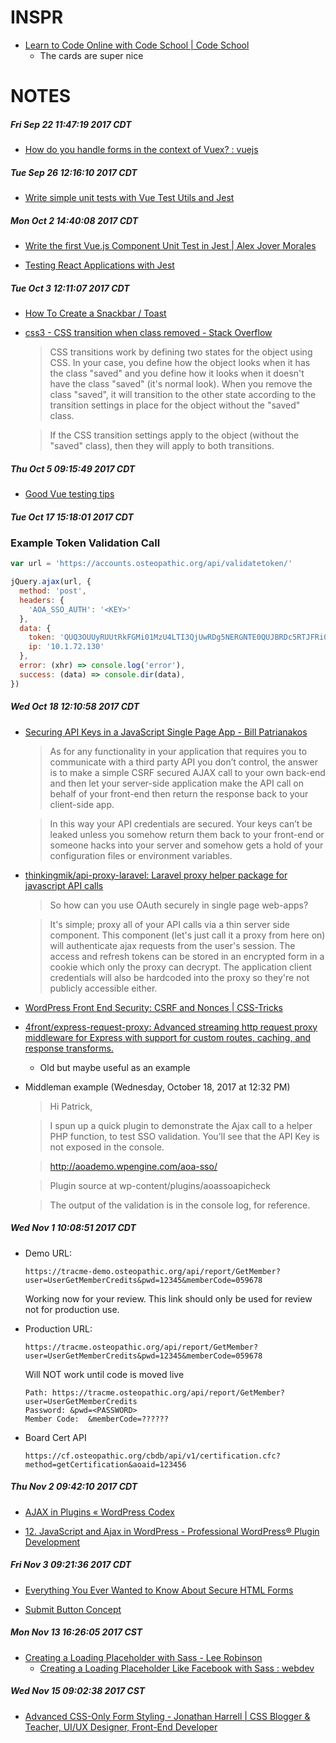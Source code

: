 # INSPR
* [Learn to Code Online with Code School | Code School](https://www.codeschool.com/)
    * The cards are super nice

# NOTES
##### Fri Sep 22 11:47:19 2017 CDT
* [How do you handle forms in the context of Vuex? : vuejs](https://www.reddit.com/r/vuejs/comments/5lbw9b/how_do_you_handle_forms_in_the_context_of_vuex/)

##### Tue Sep 26 12:16:10 2017 CDT
* [Write simple unit tests with Vue Test Utils and Jest](https://medium.com/@edward.yerburgh/simple-unit-tests-with-vue-test-utils-and-jest-c384d7abc321)

##### Mon Oct  2 14:40:08 2017 CDT
* [Write the first Vue.js Component Unit Test in Jest | Alex Jover Morales](https://alexjoverm.github.io/2017/08/21/Write-the-first-Vue-js-Component-Unit-Test-in-Jest/)

* [Testing React Applications with Jest](https://auth0.com/blog/testing-react-applications-with-jest/)

##### Tue Oct  3 12:11:07 2017 CDT
* [How To Create a Snackbar / Toast](https://www.w3schools.com/howto/howto_js_snackbar.asp)

* [css3 - CSS transition when class removed - Stack Overflow](https://stackoverflow.com/questions/9509002/css-transition-when-class-removed)

    > CSS transitions work by defining two states for the object using CSS. In your case, you define how the object looks when it has the class "saved" and you define how it looks when it doesn't have the class "saved" (it's normal look). When you remove the class "saved", it will transition to the other state according to the transition settings in place for the object without the "saved" class.

    > If the CSS transition settings apply to the object (without the "saved" class), then they will apply to both transitions.


##### Thu Oct  5 09:15:49 2017 CDT
* [Good Vue testing tips](https://eddyerburgh.me/)

##### Tue Oct 17 15:18:01 2017 CDT
### Example Token Validation Call
```javascript
var url = 'https://accounts.osteopathic.org/api/validatetoken/'

jQuery.ajax(url, {
  method: 'post',
  headers: {
    'AOA_SSO_AUTH': '<KEY>'
  },
  data: {
    token: 'QUQ3OUUyRUUtRkFGMi01MzU4LTI3QjUwRDg5NERGNTE0QUJBRDc5RTJFRi05NTkyLTNGNUQtNTRBQUIwNzNGQjZEQUQ0NEFENzlFMkYwLTk3QkQtNjI5OC1DRTQ5OUJDQUYyNjQ0N0Iw',
    ip: '10.1.72.130'
  },
  error: (xhr) => console.log('error'),
  success: (data) => console.dir(data),
})
```

##### Wed Oct 18 12:10:58 2017 CDT
* [Securing API Keys in a JavaScript Single Page App - Bill Patrianakos](http://billpatrianakos.me/blog/2016/02/15/securing-api-keys-in-a-javascript-single-page-app/)

    >As for any functionality in your application that requires you to communicate with a third party API you don’t control, the answer is to make a simple CSRF secured AJAX call to your own back-end and then let your server-side application make the API call on behalf of your front-end then return the response back to your client-side app.
    
    >In this way your API credentials are secured. Your keys can’t be leaked unless you somehow return them back to your front-end or someone hacks into your server and somehow gets a hold of your configuration files or environment variables.


* [thinkingmik/api-proxy-laravel: Laravel proxy helper package for javascript API calls](https://github.com/thinkingmik/api-proxy-laravel)

    > So how can you use OAuth securely in single page web-apps?
    
    > It's simple; proxy all of your API calls via a thin server side component. This component (let's just call it a proxy from here on) will authenticate ajax requests from the user's session. The access and refresh tokens can be stored in an encrypted form in a cookie which only the proxy can decrypt. The application client credentials will also be hardcoded into the proxy so they're not publicly accessible either.


* [WordPress Front End Security: CSRF and Nonces | CSS-Tricks](https://css-tricks.com/wordpress-front-end-security-csrf-and-nonces/)


* [4front/express-request-proxy: Advanced streaming http request proxy middleware for Express with support for custom routes, caching, and response transforms.](https://github.com/4front/express-request-proxy)
    * Old but maybe useful as an example

* Middleman example (Wednesday, October 18, 2017 at 12:32 PM)
    > Hi Patrick,
     
    > I spun up a quick plugin to demonstrate the Ajax call to a helper PHP function, to test SSO validation. You’ll see that the API Key is not exposed in the console.
     
    > http://aoademo.wpengine.com/aoa-sso/
     
    > Plugin source at wp-content/plugins/aoassoapicheck
     
    > The output of the validation is in the console log, for reference.

##### Wed Nov  1 10:08:51 2017 CDT
* Demo URL:
    ```
    https://tracme-demo.osteopathic.org/api/report/GetMember?user=UserGetMemberCredits&pwd=12345&memberCode=059678
    ```
    Working now for your review.  This link should only be used for review not for production use.
 
* Production URL: 
    ```
    https://tracme.osteopathic.org/api/report/GetMember?user=UserGetMemberCredits&pwd=12345&memberCode=059678
    ``` 
    Will NOT work until code is moved live
 
    ```
    Path: https://tracme.osteopathic.org/api/report/GetMember?user=UserGetMemberCredits
    Password: &pwd=<PASSWORD>
    Member Code:  &memberCode=??????
    ``` 

* Board Cert API
    ```
    https://cf.osteopathic.org/cbdb/api/v1/certification.cfc?method=getCertification&aoaid=123456
    ```


##### Thu Nov  2 09:42:10 2017 CDT
* [AJAX in Plugins « WordPress Codex](https://codex.wordpress.org/AJAX_in_Plugins)

* [12. JavaScript and Ajax in WordPress - Professional WordPress® Plugin Development](https://www.safaribooksonline.com/library/view/professional-wordpress-plugin/9780470916223/ch12.html)


##### Fri Nov  3 09:21:36 2017 CDT
* [Everything You Ever Wanted to Know About Secure HTML Forms](https://twilioinc.wpengine.com/2017/09/everything-you-ever-wanted-to-know-about-secure-html-forms.html)

* [Submit Button Concept](https://codepen.io/TazTheManiac/pen/mqVeWW)

##### Mon Nov 13 16:26:05 2017 CST
* [Creating a Loading Placeholder with Sass - Lee Robinson](https://www.leejamesrobinson.com/blog/loading-placeholder-with-sass/)
    * [Creating a Loading Placeholder Like Facebook with Sass : webdev](https://www.reddit.com/r/webdev/comments/7ci3q7/creating_a_loading_placeholder_like_facebook_with/)

##### Wed Nov 15 09:02:38 2017 CST 
* [Advanced CSS-Only Form Styling - Jonathan Harrell | CSS Blogger & Teacher, UI/UX Designer, Front-End Developer](https://jonathan-harrell.com/advanced-css-form-styling/)


